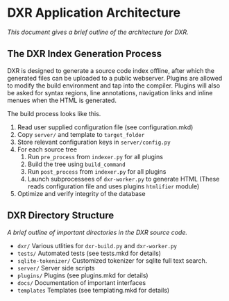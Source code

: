 DXR Application Architecture
============================
_This document gives a brief outline of the architecture for DXR._


The DXR Index Generation Process
--------------------------------
DXR is designed to generate a source code index offline, after which the
generated files can be uploaded to a public webserver. Plugins are allowed to
modify the build environment and tap into the compiler. Plugins will also be
asked for syntax regions, line annotations, navigation links and inline menues
when the HTML is generated.

The build process looks like this.

 1. Read user supplied configuration file (see configuration.mkd)
 2. Copy `server/` and template to `target_folder`
 3. Store relevant configuration keys in `server/config.py`
 4. For each source tree
    1. Run `pre_process` from `indexer.py` for all plugins
    2. Build the tree using `build_command`
    3. Run `post_process` from `indexer.py` for all plugins
    4. Launch subprocessees of `dxr-worker.py` to generate HTML
       (These reads configuration file and uses plugins `htmlifier` module)
 5. Optimize and verify integrity of the database


DXR Directory Structure
-----------------------
_A brief outline of important directories in the DXR source code._

 - `dxr/`               Various utlities for `dxr-build.py` and `dxr-worker.py`
 - `tests/`             Automated tests (see tests.mkd for details)
 - `sqlite-tokenizer/`  Customized tokenizer for sqlite full text search.
 - `server/`            Server side scripts
 - `plugins/`           Plugins (see plugins.mkd for details)
 - `docs/`              Documentation of important interfaces
 - `templates`          Templates (see templating.mkd for details)


